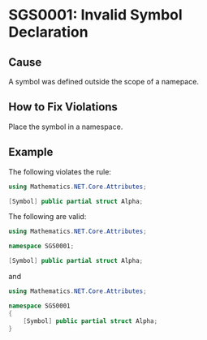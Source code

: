 # SGS0001: Invalid Symbol Declaration

## Cause

A symbol was defined outside the scope of a namepace.

## How to Fix Violations

Place the symbol in a namespace.

## Example

The following violates the rule:
```csharp
using Mathematics.NET.Core.Attributes;

[Symbol] public partial struct Alpha;
```
The following are valid:
```csharp
using Mathematics.NET.Core.Attributes;

namespace SGS0001;

[Symbol] public partial struct Alpha;
```
and
```csharp
using Mathematics.NET.Core.Attributes;

namespace SGS0001
{
    [Symbol] public partial struct Alpha;
}
```
